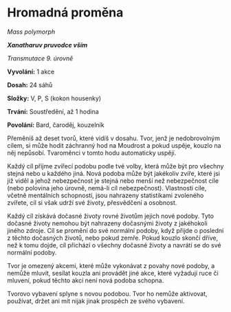 # Hromadná proměna

*Mass polymorph*

***Xanatharuv pruvodce vším***

 *Transmutace 9. úrovně* 

**Vyvolání:** 1 akce

**Dosah:** 24 sáhů

**Složky:** V, P, S (kokon housenky)

**Trvání:** Soustředění, až 1 hodina

**Povolání:** Bard, čaroděj, kouzelník

Přeměníš až deset tvorů, které vidíš v dosahu. Tvor, jenž je nedobrovolným cílem, si může hodit záchranný hod na Moudrost a pokud uspěje, kouzlo na něj nepůsobí. Tvaroměnci v tomto hodu automaticky uspějí.

Každý cíl přijme zvířecí podobu podle tvé volby, která může být pro všechny stejná nebo u každého jiná. Nová podoba může být jakékoliv zvíře, které jsi již viděl a jehož nebezpečnost je stejná nebo menší než nebezpečnost cíle (nebo polovina jeho úrovně, nemá-li cíl nebezpečnost).
Vlastnosti cíle, včetně mentálních schopností, jsou nahrazeny statistikami zvoleného zvířete, cíl si však udrží své životy, přesvědčení a osobnost.

Každý cíl získává dočasné životy rovné životům jejich nové podoby. Tyto dočasné životy nemohou být nahrazeny dočasnými životy z jakéhokoli jiného zdroje. Cíl se promění do své normální podoby, když přijde o poslední z těchto dočasných životů, nebo pokud zemře. Pokud kouzlo skončí dříve, než k tomu dojde, cíl přichází o všechny dočasné životy a navrátí se do své normální podoby.

Tvor je omezený akcemi, které může vykonávat z povahy nové podoby, a nemůže mluvit, sesílat kouzla ani provádět jiné akce, které vyžadují ruce či mluvení, pokud těchto akcí není nová podoba schopna.

Tvorovo vybavení splyne s novou podobou. Tvor ho nemůže aktivovat, používat, držet ani mít nijak jinak prospěch ze svého vybavení.